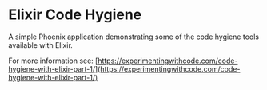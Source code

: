 # Elixir Code Hygiene

A simple Phoenix application demonstrating some of the code hygiene tools available with Elixir.

For more information see: [https://experimentingwithcode.com/code-hygiene-with-elixir-part-1/](https://experimentingwithcode.com/code-hygiene-with-elixir-part-1/)
